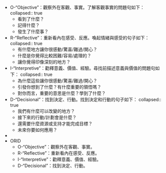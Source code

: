 - O-“Objective”：觀察外在客觀、事實。了解客觀事實的問題句如下：
  collapsed:: true
	- 看到了什麼？
	- 記得什麼？
	- 發生了什麼事？
- R-“Reflective”：重新看內在感受、反應。喚起情緒與感受的句子如下：
  collapsed:: true
	- 有什麼地方讓你很感動/驚喜/難過/開心？
	- 什麼是你覺得比較困難/容易/處理的？
	- 讓你覺得印像深刻的地方？
- I-“Interpretive”：勸釋意義、價值、經驗。尋找前描述意義與價值的問題句如下：
  collapsed:: true
	- 為什麼這些讓你很感動/驚喜/難過/開心？
	- 引發你想到了什麼？有什麼重要的領悟嗎？
	- 對你而言，重要的意思是什麼？學到了什麼？
- D-“Decisional”：找到決定、行動。找到決定和行動的句子如下：
  collapsed:: true
	- 我們有什麼可以改變的地方？
	- 接下來的行動/計劃會是什麼？
	- 還需要什麼資源或支持才能完成目標？
	- 未來你要如何應用？
-
- ORID
	- O-“Objective”：觀察外在客觀、事實。
	- R-“Reflective”：重新看內在感受、反應。
	- I-“Interpretive”：勸釋意義、價值、經驗。
	- D-“Decisional”：找到決定、行動。